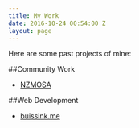```yaml
---
title: My Work
date: 2016-10-24 00:54:00 Z
layout: page
---
```


Here are some past projects of mine:

##Community Work
* [NZMOSA](http://nzmosa.org)

##Web Development
* [buissink.me](http://buissink.me)
